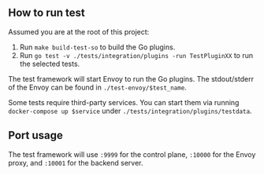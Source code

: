 ## How to run test

Assumed you are at the root of this project:

1. Run `make build-test-so` to build the Go plugins.
2. Run `go test -v ./tests/integration/plugins -run TestPluginXX` to run the selected tests.

The test framework will start Envoy to run the Go plugins. The stdout/stderr of the Envoy can be found in `./test-envoy/$test_name`.

Some tests require third-party services. You can start them via running `docker-compose up $service` under `./tests/integration/plugins/testdata`.

## Port usage

The test framework will use `:9999` for the control plane, `:10000` for the Envoy proxy, and `:10001` for the backend server.
